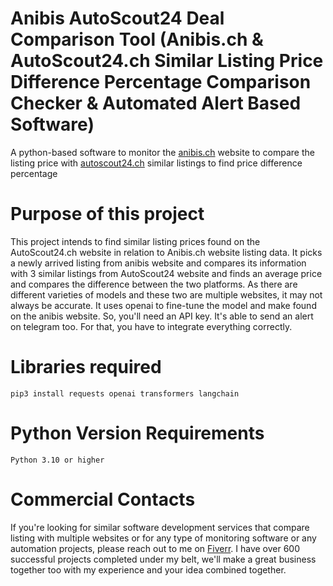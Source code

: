 # Anibis AutoScout24 Deal Comparison Tool (Anibis.ch & AutoScout24.ch Similar Listing Price Difference Percentage Comparison Checker & Automated Alert Based Software)
A python-based software to monitor the <a href="https://anibis.ch">anibis.ch</a> website to compare the listing price with <a href="https://autoscout24.ch">autoscout24.ch</a> similar listings to find price difference percentage

# Purpose of this project
This project intends to find similar listing prices found on the AutoScout24.ch website in relation to Anibis.ch website listing data. It picks a newly arrived listing from anibis website and compares its information with 3 similar listings from AutoScout24 website and finds an average price and compares the difference between the two platforms. As there are different varieties of models and these two are multiple websites, it may not always be accurate. It uses openai to fine-tune the model and make found on the anibis website. So, you'll need an API key. It's able to send an alert on telegram too. For that, you have to integrate everything correctly.

# Libraries required
<code>pip3 install requests openai transformers langchain</code>

# Python Version Requirements
<code>Python 3.10 or higher</code>

# Commercial Contacts
If you're looking for similar software development services that compare listing with multiple websites or for any type of monitoring software or any automation projects, please reach out to me on <a href="https://www.fiverr.com/thechoyon">Fiverr</a>. I have over 600 successful projects completed under my belt, we'll make a great business together too with my experience and your idea combined together. 

